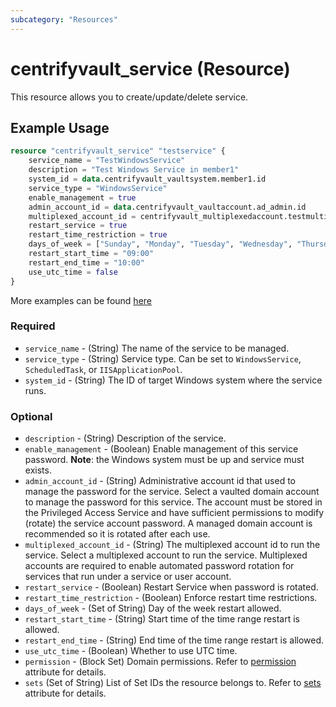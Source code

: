 ```yaml
---
subcategory: "Resources"
---
```


# centrifyvault_service (Resource)

This resource allows you to create/update/delete service.

## Example Usage

```terraform
resource "centrifyvault_service" "testservice" {
    service_name = "TestWindowsService"
    description = "Test Windows Service in member1"
    system_id = data.centrifyvault_vaultsystem.member1.id
    service_type = "WindowsService"
    enable_management = true
    admin_account_id = data.centrifyvault_vaultaccount.ad_admin.id
    multiplexed_account_id = centrifyvault_multiplexedaccount.testmultiplex.id
    restart_service = true
    restart_time_restriction = true
    days_of_week = ["Sunday", "Monday", "Tuesday", "Wednesday", "Thursday", "Friday", "Saturday"]
    restart_start_time = "09:00"
    restart_end_time = "10:00"
    use_utc_time = false
}
```

More examples can be found [here](https://github.com/marcozj/terraform-provider-centrifyvault/tree/main/examples/centrifyvault_service)

### Required

- `service_name` - (String) The name of the service to be managed.
- `service_type` - (String) Service type. Can be set to `WindowsService`, `ScheduledTask`, or `IISApplicationPool`.
- `system_id` - (String) The ID of target Windows system where the service runs.

### Optional

- `description` - (String) Description of the service.
- `enable_management` - (Boolean) Enable management of this service password. **Note**: the Windows system must be up and service must exists.
- `admin_account_id` - (String) Administrative account id that used to manage the password for the service. Select a vaulted domain account to manage the password for this service. The account must be stored in the Privileged Access Service and have sufficient permissions to modify (rotate) the service account password. A managed domain account is recommended so it is rotated after each use.
- `multiplexed_account_id` - (String) The multiplexed account id to run the service. Select a multiplexed account to run the service. Multiplexed accounts are required to enable automated password rotation for services that run under a service or user account.
- `restart_service` - (Boolean) Restart Service when password is rotated.
- `restart_time_restriction` - (Boolean) Enforce restart time restrictions.
- `days_of_week` - (Set of String) Day of the week restart allowed.
- `restart_start_time` - (String) Start time of the time range restart is allowed.
- `restart_end_time` - (String) End time of the time range restart is allowed.
- `use_utc_time` - (Boolean) Whether to use UTC time.
- `permission` - (Block Set) Domain permissions. Refer to [permission](./attribute_permission.md) attribute for details.
- `sets` (Set of String) List of Set IDs the resource belongs to. Refer to [sets](./attribute_sets.md) attribute for details.
